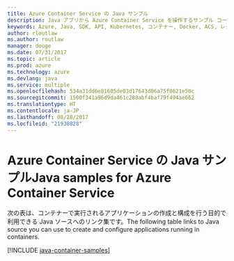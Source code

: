 ```yaml
---
title: Azure Container Service の Java サンプル
description: Java アプリから Azure Container Service を操作するサンプル コードを入手しましょう。
keywords: Azure, Java, SDK, API, Kubernetes, コンテナー, Docker, ACS, レジストリ, イメージ
author: rloutlaw
ms.author: routlaw
manager: douge
ms.date: 07/31/2017
ms.topic: article
ms.prod: azure
ms.technology: azure
ms.devlang: java
ms.service: multiple
ms.openlocfilehash: 534a31dd6e81605de03d17643d06a75f8621e50c
ms.sourcegitcommit: 1500f341a96d9da461c288abf4baf79f494ae662
ms.translationtype: HT
ms.contentlocale: ja-JP
ms.lasthandoff: 08/28/2017
ms.locfileid: "21930828"
---
```

# <a name="java-samples-for-azure-container-service"></a><span data-ttu-id="11b5c-104">Azure Container Service の Java サンプル</span><span class="sxs-lookup"><span data-stu-id="11b5c-104">Java samples for Azure Container Service</span></span>

<span data-ttu-id="11b5c-105">次の表は、コンテナーで実行されるアプリケーションの作成と構成を行う目的で利用できる Java ソースへのリンク集です。</span><span class="sxs-lookup"><span data-stu-id="11b5c-105">The following table links to Java source you can use to create and configure applications running in containers.</span></span>

[!INCLUDE [java-container-samples](includes/java-container-samples.md)]